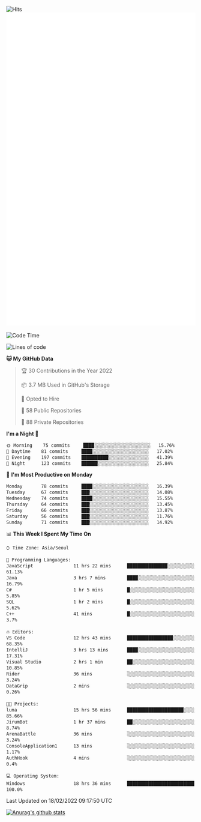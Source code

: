 ![Hits](https://hits.seeyoufarm.com/api/count/incr/badge.svg?url=https%3A%2F%2Fgithub.com%2Fkokose1234&count_bg=%2379C83D&title_bg=%23555555&icon=apple.svg&icon_color=%23E7E7E7&title=hits&edge_flat=false)
<br/>
![Metrics](https://github.com/kokose1234/kokose1234/blob/main/github-metrics.svg)

<!--START_SECTION:waka-->
![Code Time](http://img.shields.io/badge/Code%20Time-484%20hrs%2058%20mins-blue)

![Lines of code](https://img.shields.io/badge/From%20Hello%20World%20I%27ve%20Written-8%20Million%20lines%20of%20code-blue)

**🐱 My GitHub Data** 

> 🏆 30 Contributions in the Year 2022
 > 
> 📦 3.7 MB Used in GitHub's Storage 
 > 
> 💼 Opted to Hire
 > 
> 📜 58 Public Repositories 
 > 
> 🔑 88 Private Repositories  
 > 
**I'm a Night 🦉** 

```text
🌞 Morning    75 commits     ████░░░░░░░░░░░░░░░░░░░░░   15.76% 
🌆 Daytime    81 commits     ████░░░░░░░░░░░░░░░░░░░░░   17.02% 
🌃 Evening    197 commits    ██████████░░░░░░░░░░░░░░░   41.39% 
🌙 Night      123 commits    ██████░░░░░░░░░░░░░░░░░░░   25.84%

```
📅 **I'm Most Productive on Monday** 

```text
Monday       78 commits     ████░░░░░░░░░░░░░░░░░░░░░   16.39% 
Tuesday      67 commits     ███░░░░░░░░░░░░░░░░░░░░░░   14.08% 
Wednesday    74 commits     ████░░░░░░░░░░░░░░░░░░░░░   15.55% 
Thursday     64 commits     ███░░░░░░░░░░░░░░░░░░░░░░   13.45% 
Friday       66 commits     ███░░░░░░░░░░░░░░░░░░░░░░   13.87% 
Saturday     56 commits     ███░░░░░░░░░░░░░░░░░░░░░░   11.76% 
Sunday       71 commits     ███░░░░░░░░░░░░░░░░░░░░░░   14.92%

```


📊 **This Week I Spent My Time On** 

```text
⌚︎ Time Zone: Asia/Seoul

💬 Programming Languages: 
JavaScript               11 hrs 22 mins      ███████████████░░░░░░░░░░   61.13% 
Java                     3 hrs 7 mins        ████░░░░░░░░░░░░░░░░░░░░░   16.79% 
C#                       1 hr 5 mins         █░░░░░░░░░░░░░░░░░░░░░░░░   5.85% 
SQL                      1 hr 2 mins         █░░░░░░░░░░░░░░░░░░░░░░░░   5.62% 
C++                      41 mins             █░░░░░░░░░░░░░░░░░░░░░░░░   3.7%

🔥 Editors: 
VS Code                  12 hrs 43 mins      █████████████████░░░░░░░░   68.35% 
IntelliJ                 3 hrs 13 mins       ████░░░░░░░░░░░░░░░░░░░░░   17.31% 
Visual Studio            2 hrs 1 min         ██░░░░░░░░░░░░░░░░░░░░░░░   10.85% 
Rider                    36 mins             ░░░░░░░░░░░░░░░░░░░░░░░░░   3.24% 
DataGrip                 2 mins              ░░░░░░░░░░░░░░░░░░░░░░░░░   0.26%

🐱‍💻 Projects: 
luna                     15 hrs 56 mins      █████████████████████░░░░   85.66% 
JirumBot                 1 hr 37 mins        ██░░░░░░░░░░░░░░░░░░░░░░░   8.74% 
ArenaBattle              36 mins             ░░░░░░░░░░░░░░░░░░░░░░░░░   3.24% 
ConsoleApplication1      13 mins             ░░░░░░░░░░░░░░░░░░░░░░░░░   1.17% 
AuthHook                 4 mins              ░░░░░░░░░░░░░░░░░░░░░░░░░   0.4%

💻 Operating System: 
Windows                  18 hrs 36 mins      █████████████████████████   100.0%

```


 Last Updated on 18/02/2022 09:17:50 UTC
<!--END_SECTION:waka-->

[![Anurag's github stats](https://github-readme-stats.vercel.app/api?username=kokose1234&theme=dracula)](https://github.com/anuraghazra/github-readme-stats)



	
